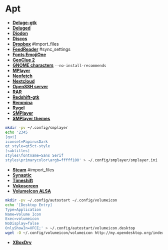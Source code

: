 # Apt 
 - [**Deluge-gtk**](http://apt.ubuntu.com/p/deluge-gtk)
 - [**Deluged**](http://apt.ubuntu.com/p/deluged)
 - [**Diodon**](http://apt.ubuntu.com/p/diodon)
 - [**Discos**](http://apt.ubuntu.com/p/gnome-disk-utility)
 - [**Dropbox**](http://apt.ubuntu.com/p/thunar-dropbox-plugin) #import_files
 - [**FeedReader**](http://apt.ubuntu.com/p/feedreader) #sync_settings
 - [**Fonts EmojiOne**](http://apt.ubuntu.com/p/fonts-emojione)
 - [**GeoClue 2**](http://apt.ubuntu.com/p/geoclue-2.0)
 - [**GNOME characters**](http://apt.ubuntu.com/p/gnome-characters) `--no-install-recommends`
 - [**MPlayer**](http://apt.ubuntu.com/p/mplayer)
 - [**Neofetch**](http://apt.ubuntu.com/p/neofetch)
 - [**Nextcloud**](http://apt.ubuntu.com/p/nextcloud-desktop)
 - [**OpenSSH server**](http://apt.ubuntu.com/p/openssh-server)
 - [**RAR**](http://apt.ubuntu.com/p/rar)
 - [**Redshift-gtk**](http://apt.ubuntu.com/p/redshift-gtk)
 - [**Remmina**](http://apt.ubuntu.com/p/remmina)
 - [**Rygel**](http://apt.ubuntu.com/p/rygel-preferences)
 - [**SMPlayer**](http://apt.ubuntu.com/p/smplayer)
 - [**SMPlayer themes**](http://apt.ubuntu.com/p/smplayer-themes)
```bash
mkdir -pv ~/.config/smplayer
echo '2345 	
[gui]
iconset=PapirusDark
qt_style=qt5ct-style
[subtitles]
styles\fontname=Sans Serif
styles\primarycolor\argb=fffff100' > ~/.config/smplayer/smplayer.ini
```
 - [**Steam**](http://apt.ubuntu.com/p/steam-installer) #import_files
 - [**Synaptic**](http://apt.ubuntu.com/p/synaptic)
 - [**Timeshift**](http://apt.ubuntu.com/p/timeshift)
 - [**Vokoscreen**](http://apt.ubuntu.com/p/vokoscreen)
 - [**VolumeIcon ALSA**](http://apt.ubuntu.com/p/volumeicon-alsa)
```bash
mkdir -pv ~/.config/autostart ~/.config/volumeicon
echo '[Desktop Entry]
Type=Application
Name=Volume Icon
Exec=volumeicon
NoDisplay=false
OnlyShowIn=XFCE;' > ~/.config/autostart/volumeicon.desktop
wget -O ~/.config/volumeicon/volumeicon http://my.opendesktop.org/index.php/s/tw8kNw3pjdQbfwB/download #update-link
```
 - [**XBoxDrv**](http://apt.ubuntu.com/p/xboxdrv)